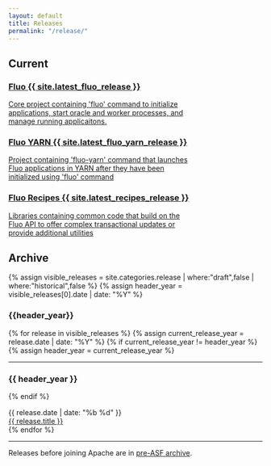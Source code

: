 ```yaml
---
layout: default
title: Releases
permalink: "/release/"
---
```


## Current

<div class="row">
  <a href="/release/fluo-{{ site.latest_fluo_release }}">
    <div class="col-sm-4 btn btn-info">
      <h3>Fluo {{ site.latest_fluo_release }}</h3>
      <p>Core project containing 'fluo' command to initialize<br> applications, start oracle and worker processes, and<br>manage running applicaitons.</p>
    </div>
  </a>
  <a href="/release/fluo-yarn-{{ site.latest_fluo_yarn_release }}">
    <div class="col-sm-4 btn btn-warning">
      <h3>Fluo YARN {{ site.latest_fluo_yarn_release }}</h3>
      <p>Project containing 'fluo-yarn' command that launches<br>Fluo applications in YARN after they have been<br>initialized using 'fluo' command</p>
    </div>
  </a>
  <a href="/release/fluo-recipes-{{ site.latest_recipes_release }}">
    <div class="col-sm-4 btn btn-success">
      <h3>Fluo Recipes {{ site.latest_recipes_release }}</h3>
      <p>Libraries containing common code that build on the<br>Fluo API to offer complex transactional updates or<br>provide additional utilities<br></p>
    </div>
  </a>
</div>

## Archive

{% assign visible_releases = site.categories.release | where:"draft",false | where:"historical",false %}
{% assign header_year = visible_releases[0].date | date: "%Y" %}
<h3>{{header_year}}</h3>
{% for release in visible_releases %}
  {% assign current_release_year = release.date | date: "%Y" %}
  {% if current_release_year != header_year %}
    {% assign header_year = current_release_year %}
  <hr>
  <h3>{{ header_year }}</h3>
  {% endif %}
  <div class="row" style="margin-top: 15px">
    <div class="col-md-1">{{ release.date | date: "%b %d" }}</div>
    <div class="col-md-10"><a href="{{ site.baseurl }}/release/{{ release.version }}">{{ release.title }}</a></div>
  </div>
{% endfor %}

<hr>

Releases before joining Apache are in [pre-ASF archive](/pre-asf-release/).
